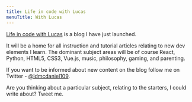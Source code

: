 ```yaml
---
title: Life in code with Lucas
menuTitle: With Lucas
---
```


[Life in code with Lucas](https://life-in-code.lucasmcdaniel.com) is a blog I have just launched.

It will be a home for all instruction and tutorial articles relating to new dev elements I learn. The dominant subject areas will be of course React, Python, HTML5, CSS3, Vue.js, music, philosophy, gaming, and parenting.

If you want to be informed about new content on the blog follow me on Twitter - [@ldmcdaniel109](https://twitter.com/ldmcdaniel109).

Are you thinking about a particular subject, relating to the starters, I could write about? Tweet me.
